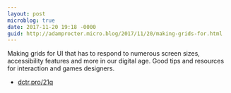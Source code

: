 ```yaml
---
layout: post
microblog: true
date: 2017-11-20 19:18 -0000
guid: http://adamprocter.micro.blog/2017/11/20/making-grids-for.html
---
```

Making grids for UI that has to respond to numerous screen sizes, accessibility features and more in our digital age. Good tips and resources for interaction and games designers. 

- [dctr.pro/21q](http://dctr.pro/21q)
